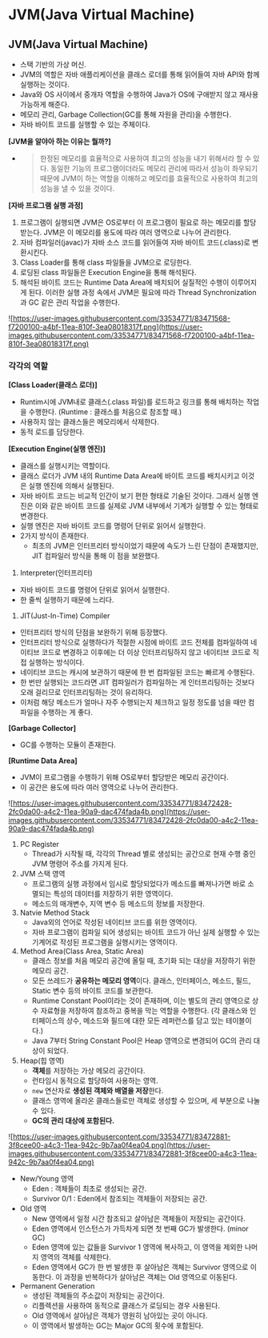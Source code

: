 # JVM(Java Virtual Machine)

## **JVM(Java Virtual Machine)**

- 스택 기반의 가상 머신.
- JVM의 역할은 자바 애플리케이션을 클래스 로더를 통해 읽어들여 자바 API와 함께 실행하는 것이다.
- Java와 OS 사이에서 중개자 역할을 수행하여 Java가 OS에 구애받지 않고 재사용 가능하게 해준다.
- 메모리 관리, Garbage Collection(GC를 통해 자원을 관리)을 수행한다.
- 자바 바이트 코드를 실행할 수 있는 주체이다.

**[JVM을 알야아 하는 이유는 뭘까?]**

- > 한정된 메모리를 효율적으로 사용하여 최고의 성능을 내기 위해서라 할 수 있다. 동일한 기능의 프로그램이더라도 메모리 관리에 따라서 성능이 좌우되기 때문에 JVM이 하는 역할을 이해하고 메모리를 효율적으로 사용하여 최고의 성능을 낼 수 있을 것이다.

**[자바 프로그램 실행 과정]**

1. 프로그램이 실행되면 JVM은 OS로부터 이 프로그램이 필요로 하는 메모리를 할당받는다. JVM은 이 메모리를 용도에 따라 여러 영역으로 나누어 관리한다.
2. 자바 컴파일러(javac)가 자바 소스 코드를 읽어들여 자바 바이트 코드(.class)로 변환시킨다.
3. Class Loader를 통해 class 파일들을 JVM으로 로딩한다.
4. 로딩된 class 파일들은 Execution Engine을 통해 해석된다.
5. 해석된 바이트 코드는 Runtime Data Area에 배치되어 실질적인 수행이 이루어지게 된다. 이러한 실행 과정 속에서 JVM은 필요에 따라 Thread Synchronization과 GC 같은 관리 작업을 수행한다.

![https://user-images.githubusercontent.com/33534771/83471568-f7200100-a4bf-11ea-810f-3ea08018317f.png](https://user-images.githubusercontent.com/33534771/83471568-f7200100-a4bf-11ea-810f-3ea08018317f.png)

### **각각의 역할**

**[Class Loader(클래스 로더)]**

- Runtim시에 JVM내로 클래스(.class 파일)를 로드하고 링크를 통해 배치하는 작업을 수행한다. (Runtime : 클래스를 처음으로 참조할 때.)
- 사용하지 않는 클래스들은 메모리에서 삭제한다.
- 동적 로드를 담당한다.

**[Execution Engine(실행 엔진)]**

- 클래스를 실행시키는 역할이다.
- 클래스 로더가 JVM 내의 Runtime Data Area에 바이트 코드를 배치시키고 이것은 실행 엔진에 의해서 실행된다.
- 자바 바이트 코드는 비교적 인간이 보기 편한 형태로 기술된 것이다. 그래서 실행 엔진은 이와 같은 바이트 코드를 실제로 JVM 내부에서 기계가 실행할 수 있는 형태로 변경한다.
- 실행 엔진은 자바 바이트 코드를 명령어 단위로 읽어서 실행한다.
- 2가지 방식이 존재한다.
  - 최초의 JVM은 인터프리터 방식이었기 때문에 속도가 느린 단점이 존재했지만, JIT 컴파일러 방식을 통해 이 점을 보완했다.

1. Interpreter(인터프리터)

- 자바 바이트 코드를 명령어 단위로 읽어서 실행한다.
- 한 줄씩 실행하기 때문에 느리다.

1. JIT(Just-In-Time) Compiler

- 인터프리터 방식의 단점을 보완하기 위해 등장했다.
- 인터프리터 방식으로 실행하다가 적절한 시점에 바이트 코드 전체를 컴파일하여 네이티브 코드로 변경하고 이후에는 더 이상 인터프리팅하지 않고 네이티브 코드로 직접 실행하는 방식이다.
- 네이티브 코드는 캐시에 보관하기 때문에 한 번 컴파일된 코드는 빠르게 수행된다.
- 한 번만 실행되는 코드라면 JIT 컴파일러가 컴파일하는 게 인터프리팅하는 것보다 오래 걸리므로 인터프리팅하는 것이 유리하다.
- 이처럼 해당 메소드가 얼마나 자주 수행되는지 체크하고 일정 정도를 넘을 때만 컴파일을 수행하는 게 좋다.

**[Garbage Collector]**

- GC를 수행하는 모듈이 존재한다.

**[Runtime Data Area]**

- JVM이 프로그램을 수행하기 위해 OS로부터 할당받은 메모리 공간이다.
- 이 공간은 용도에 따라 여러 영역으로 나누어 관리한다.

![https://user-images.githubusercontent.com/33534771/83472428-2fc0da00-a4c2-11ea-90a9-dac474fada4b.png](https://user-images.githubusercontent.com/33534771/83472428-2fc0da00-a4c2-11ea-90a9-dac474fada4b.png)

1. PC Register
   - Thread가 시작될 때, 각각의 Thread 별로 생성되는 공간으로 현재 수행 중인 JVM 명령어 주소를 가지게 된다.
2. JVM 스택 영역
   - 프로그램의 실행 과정에서 임시로 할당되었다가 메소드를 빠져나가면 바로 소멸되는 특성의 데이터를 저장하기 위한 영역이다.
   - 메소드의 매개변수, 지역 변수 등 메소드의 정보를 저장한다.
3. Natvie Method Stack
   - Java외의 언어로 작성된 네이티브 코드를 위한 영역이다.
   - 자바 프로그램이 컴파일 되어 생성되는 바이트 코드가 아닌 실제 실행할 수 있는 기계어로 작성된 프로그램을 실행시키는 영역이다.
4. Method Area(Class Area, Static Area)
   - 클래스 정보를 처음 메모리 공간에 올릴 때, 초기화 되는 대상을 저장하기 위한 메모리 공간.
   - 모든 쓰레드가 **공유하는 메모리 영역**이다. 클래스, 인터페이스, 메소드, 필드, Static 변수 등의 바이트 코드를 보관한다.
   - Runtime Constant Pool이라는 것이 존재하며, 이는 별도의 관리 영역으로 상수 자료형을 저장하여 참조하고 중복을 막는 역할을 수행한다. (각 클래스와 인터페이스의 상수, 메소드와 필드에 대한 모든 레퍼런스를 담고 있는 테이블이다.)
   - Java 7부터 String Constant Pool은 Heap 영역으로 변경되어 GC의 관리 대상이 되었다.
5. Heap(힙 영역)
   - **객체**를 저장하는 가상 메모리 공간이다.
   - 런타임시 동적으로 할당하여 사용하는 영역.
   - `new` 연산자로 **생성된 객체와 배열을 저장**한다.
   - 클래스 영역에 올라온 클래스들로만 객체로 생성할 수 있으며, 세 부분으로 나눌 수 있다.
   - **GC의 관리 대상에 포함된다.**

![https://user-images.githubusercontent.com/33534771/83472881-3f8cee00-a4c3-11ea-942c-9b7aa0f4ea04.png](https://user-images.githubusercontent.com/33534771/83472881-3f8cee00-a4c3-11ea-942c-9b7aa0f4ea04.png)

- New/Young 영역
  - Eden : 객체들이 최초로 생성되는 공간.
  - Survivor 0/1 : Eden에서 참조되는 객체들이 저장되는 공간.
- Old 영역
  - New 영역에서 일정 시간 참조되고 살아남은 객체들이 저장되는 공간이다.
  - Eden 영역에서 인스턴스가 가득차게 되면 첫 번째 GC가 발생한다. (minor GC)
  - Eden 영역에 있는 값들을 Survivor 1 영역에 복사하고, 이 영역을 제외한 나머지 영역의 객체를 삭제한다.
  - Eden 영역에서 GC가 한 번 발생한 후 살아남은 객체는 Survivor 영역으로 이동한다. 이 과정을 반복하다가 살아남은 객체는 Old 영역으로 이동된다.
- Permanent Generation
  - 생성된 객체들의 주소값이 저장되는 공간이다.
  - 리플렉션을 사용하여 동적으로 클래스가 로딩되는 경우 사용된다.
  - Old 영역에서 살아남은 객체가 영원히 남아있는 곳이 아니다.
  - 이 영역에서 발생하는 GC는 Major GC의 횟수에 포함된다.

